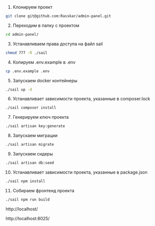 1. Клонируем проект
```bash
git clone git@github.com:Rasskar/admin-panel.git
```
2. Переходим в папку с проектом
```bash
cd admin-panel/
```
3. Устанавливаем права доступа на файл sail
```bash
chmod 777 -R ./sail
```
4. Копируем .env.example в .env
```bash
cp .env.example .env
```
5. Запускаем docker контейнеры 
```bash
./sail up -d
```
6. Устанавливает зависимости проекта, указанные в composer.lock
```bash
./sail composer install
```
7. Генерируем ключ проекта
```bash
./sail artisan key:generate
```
8. Запускаем миграции
```bash
./sail artisan migrate
```
9. Запускаем сидеры
```bash
./sail artisan db:seed
```
10. Устанавливает зависимости проекта, указанные в package.json
```bash
./sail npm install
```
11. Собираем фронтенд проекта
```bash
./sail npm run build
```

http://localhost/

http://localhost:8025/












